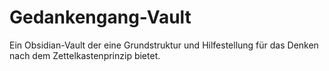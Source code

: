 # Gedankengang-Vault
Ein Obsidian-Vault der eine Grundstruktur und Hilfestellung für das Denken nach dem Zettelkastenprinzip bietet.

